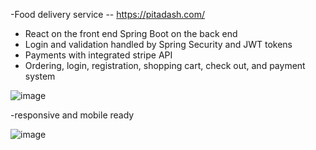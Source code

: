 -Food delivery service -- https://pitadash.com/
- React on the front end Spring Boot on the back end
- Login and validation handled by Spring Security and JWT tokens
- Payments with integrated stripe API
- Ordering, login, registration, shopping cart, check out, and payment system

![image](https://github.com/munibk22/Pita_Dash_FrontEnd/assets/77594597/9ad94830-e3ab-476b-913d-38631d1a6009)


-responsive and mobile ready


![image](https://github.com/munibk22/Pita_Dash_FrontEnd/assets/77594597/7ff7fe2c-7d44-4167-b320-b85fb8df36ed)

